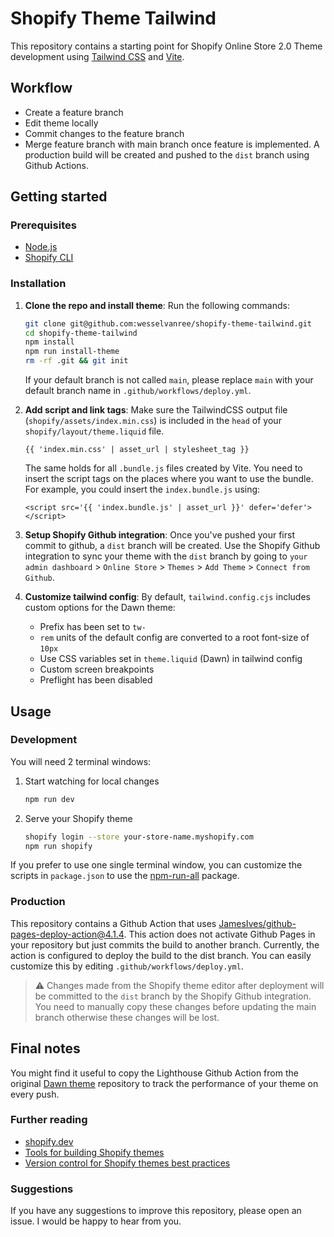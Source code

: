 # Shopify Theme Tailwind

This repository contains a starting point for Shopify Online Store 2.0 Theme
development using [Tailwind CSS](https://tailwindcss.com) and [Vite](https://vitejs.dev).

## Workflow

- Create a feature branch
- Edit theme locally
- Commit changes to the feature branch
- Merge feature branch with main branch once feature is implemented. A production build will be created and pushed to the `dist` branch using Github Actions.

## Getting started

### Prerequisites

- [Node.js](https://nodejs.org/)
- [Shopify CLI](https://shopify.dev/themes/getting-started/create#step-1-install-shopify-cli)

### Installation

1. **Clone the repo and install theme**: Run the following commands:

   ```bash
   git clone git@github.com:wesselvanree/shopify-theme-tailwind.git
   cd shopify-theme-tailwind
   npm install
   npm run install-theme
   rm -rf .git && git init
   ```

   If your default branch is not called `main`, please replace `main` with your
   default branch name in `.github/workflows/deploy.yml`.

2. **Add script and link tags**: Make sure the TailwindCSS output file (`shopify/assets/index.min.css`) is
   included in the `head` of your `shopify/layout/theme.liquid` file.

   ```liquid
   {{ 'index.min.css' | asset_url | stylesheet_tag }}
   ```

   The same holds for all `.bundle.js` files created by Vite. You need to
   insert the script tags on the places where you want to use the bundle. For example, you could insert the `index.bundle.js` using:

   ```liquid
   <script src='{{ 'index.bundle.js' | asset_url }}' defer='defer'>
   </script>
   ```

3. **Setup Shopify Github integration**: Once you've pushed your first commit to github, a `dist` branch will be
   created. Use the Shopify Github integration to sync your theme with the
   `dist` branch by going to `your admin dashboard` > `Online Store` >
   `Themes` > `Add Theme` > `Connect from Github`.

4. **Customize tailwind config**: By default, `tailwind.config.cjs` includes custom options for the Dawn theme:

   - Prefix has been set to `tw-`
   - `rem` units of the default config are converted to a root font-size of `10px`
   - Use CSS variables set in `theme.liquid` (Dawn) in tailwind config
   - Custom screen breakpoints
   - Preflight has been disabled

## Usage

### Development

You will need 2 terminal windows:

1. Start watching for local changes

   ```bash
   npm run dev
   ```

2. Serve your Shopify theme

   ```bash
   shopify login --store your-store-name.myshopify.com
   npm run shopify
   ```

If you prefer to use one single terminal window, you can customize the scripts
in `package.json` to use the [npm-run-all](https://www.npmjs.com/package/npm-run-all) package.

### Production

This repository contains a Github Action that uses
[JamesIves/github-pages-deploy-action@4.1.4](https://github.com/JamesIves/github-pages-deploy-action).
This action does not activate Github Pages in your repository but just commits
the build to another branch. Currently, the action is configured to deploy the
build to the dist branch. You can easily customize this by editing
`.github/workflows/deploy.yml`.

> :warning: Changes made from the Shopify theme editor after deployment will be committed to the `dist` branch by the Shopify Github integration. You need to manually copy these changes before updating the main branch otherwise these changes will be lost.

## Final notes

You might find it useful to copy the Lighthouse Github Action from the original
[Dawn theme](https://github.com/Shopify/dawn) repository to track the
performance of your theme on every push.

### Further reading

- [shopify.dev](https://shopify.dev)
- [Tools for building Shopify themes](https://shopify.dev/themes/tools)
- [Version control for Shopify themes best practices](https://shopify.dev/themes/best-practices/version-control)

### Suggestions

If you have any suggestions to improve this repository, please open an issue. I
would be happy to hear from you.
